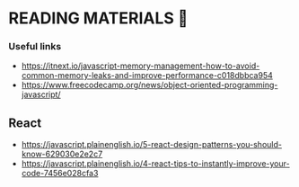 # READING MATERIALS 📖

### Useful links
- https://itnext.io/javascript-memory-management-how-to-avoid-common-memory-leaks-and-improve-performance-c018dbbca954
- https://www.freecodecamp.org/news/object-oriented-programming-javascript/

## React
- https://javascript.plainenglish.io/5-react-design-patterns-you-should-know-629030e2e2c7
- https://javascript.plainenglish.io/4-react-tips-to-instantly-improve-your-code-7456e028cfa3
